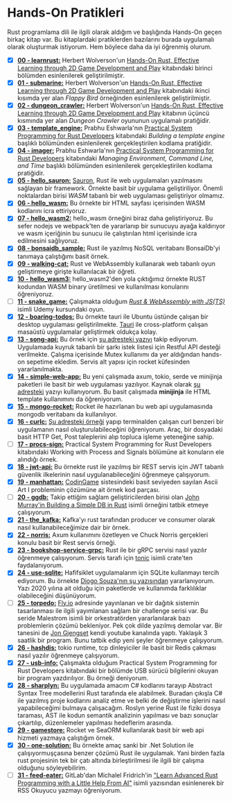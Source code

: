 # Hands-On Pratikleri

Rust programlama dili ile ilgili olarak aldığım ve başlığında Hands-On geçen birkaç kitap var. Bu kitaplardaki pratiklerden bazılarını burada uygulamalı olarak oluşturmak istiyorum. Hem böylece daha da iyi öğrenmiş olurum.

- [x] **[00 - learnrust:](https://github.com/buraksenyurt/rust-farm/tree/main/handson/treehouse)** Herbert Wolverson'un [Hands-On Rust, Effective Learning through 2D Game Development and Play](https://www.amazon.com/Hands-Rust-Effective-Learning-Development/dp/1680508164) kitabındaki birinci bölümden esinlenilerek geliştirilmiştir.
- [x] **[01 - submarine:](https://github.com/buraksenyurt/rust-farm/tree/main/handson/submarine)** Herbert Wolverson'un [Hands-On Rust, Effective Learning through 2D Game Development and Play](https://www.amazon.com/Hands-Rust-Effective-Learning-Development/dp/1680508164) kitabındaki ikinci kısımda yer alan *Flappy Bird* örneğinden esinlenilerek geliştirilmiştir.
- [x] **[02 - dungeon_crawler:](https://github.com/buraksenyurt/rust-farm/tree/main/handson/dungeon_crawler)** Herbert Wolverson'un [Hands-On Rust, Effective Learning through 2D Game Development and Play](https://www.amazon.com/Hands-Rust-Effective-Learning-Development/dp/1680508164) kitabının üçüncü kısmında yer alan *Dungeon Crawler* oyununun uygulamalı pratiğidir.
- [x] **[03 - template_engine:](https://github.com/buraksenyurt/rust-farm/tree/main/handson/template_engine)** Prabhu Eshwarla'nın [Practical System Programming for Rust Developers](https://www.packtpub.com/product/practical-system-programming-for-rust-developers/9781800560963) kitabındaki *Building a template engine* başlıklı bölümünden esinlenilerek gerçekleştirilen kodlama pratiğidir.
- [x] **[04 - imager:](https://github.com/buraksenyurt/rust-farm/tree/main/handson/imager)** Prabhu Eshwarla'nın [Practical System Programming for Rust Developers](https://www.packtpub.com/product/practical-system-programming-for-rust-developers/9781800560963) kitabındaki *Managing Environment, Command Line, and Time* başlıklı bölümünden esinlenilerek gerçekleştirilen kodlama pratiğidir.
- [x] **[05 - hello_sauron:](https://github.com/buraksenyurt/rust-farm/tree/main/handson/hello_sauron)** [Sauron](https://crates.io/crates/sauron), Rust ile web uygulamaları yazılmasını sağlayan bir framework. Örnekte basit bir uygulama geliştiriliyor. Önemli noktalardan birisi *WASM* tabanlı bir web uygulaması geliştiriyor olmamız.
- [x] **[06 - hello_wasm:](https://github.com/buraksenyurt/rust-farm/tree/main/handson/hello_wasm)** Bu örnekte bir HTML sayfası içerisinden WASM kodlarını icra ettiriyoruz.
- [x] **[07 - hello_wasm2:](https://github.com/buraksenyurt/rust-farm/tree/main/handson/hello_wasm2)** hello_wasm örneğini biraz daha geliştiriyoruz. Bu sefer nodejs ve webpack'ten de yararlanıp bir sunucuyu ayağa kaldırıyor ve wasm içeriğinin bu sunucu ile çalıştırılan html içerisinde icra edilmesini sağlıyoruz.
- [x] **[08 - bonsaidb_sample:](https://github.com/buraksenyurt/rust-farm/tree/main/handson/hello_wasm2)** Rust ile yazılmış NoSQL veritabanı BonsaiDb'yi tanımaya çalıştığımı basit örnek.
- [x] **[09 - walking-cat:](https://github.com/buraksenyurt/rust-farm/tree/main/handson/walking-cat)** Rust ve WebAssembly kullanarak web tabanlı oyun geliştirmeye girişte kullanılacak bir öğreti.
- [x] **[10 - hello_wasm3:](https://github.com/buraksenyurt/rust-farm/tree/main/handson/hello_wasm3)** hello_wasm2'den yola çıktığımız örnekte RUST kodundan WASM binary üretilmesi ve kullanılması konularını öğreniyoruz.
- [ ] **[11 - snake_game:](https://github.com/buraksenyurt/rust-farm/tree/main/handson/snake_game)** Çalışmakta olduğum *[Rust & WebAssembly with JS(TS)](https://www.udemy.com/share/105FWE3@Hpnvamh4ENZu5y5aObIjO8bkcROyUFeKgIHqryuwCh57TADfqevU_-N3mQBQeGbgkA==/)* isimli Udemy kursundaki oyun.
- [x] **[12 - boaring-todos:](https://github.com/buraksenyurt/rust-farm/tree/main/handson/snake_game)** Bu örnekte tauri ile Ubuntu üstünde çalışan bir desktop uygulaması geliştirilmekte. [Tauri](https://tauri.app/) ile cross-platform çalışan masaüstü uygulamalar geliştirmek oldukça kolay.  
- [x] **[13 - song-api:](https://github.com/buraksenyurt/rust-farm/tree/main/handson/song-api)** Bu örnek için [şu adresteki yazıyı](https://imajindevon.hashnode.dev/rust-rocket-song-request-api) takip ediyorum. Uygulamada kuyruk tabanlı bir şarkı istek listesi için Restful API desteği verilmekte. Çalışma içerisinde Mutex kullanımı da yer aldığından hands-on sepetime ekledim. Servis alt yapısı için rocket küfesinden yararlanılmakta.
- [x] **[14 - simple-web-app:](https://github.com/buraksenyurt/rust-farm/tree/main/handson/simple-web-app)** Bu yeni çalışmada axum, tokio, serde ve minijinja paketleri ile basit bir web uygulaması yazılıyor. Kaynak olarak [şu adresteki](https://woile.dev/posts/web-app-with-template-in-rust/) yazıyı kullanıyorum. Bu basit çalışmada **minijinja** ile HTML template kullanımını da öğreniyorum.
- [x] **[15 - mongo-rocket:](https://github.com/buraksenyurt/rust-farm/tree/main/handson/mongo-rocket)** Rocket ile hazırlanan bu web api uygulamasında mongodb veritabanı da kullanılıyor.
- [x] **[16 - curlc:](https://github.com/buraksenyurt/rust-farm/tree/main/handson/curlc)** [Şu adresteki örneği](https://www.bekk.christmas/post/2022/1/introduction-to-rust) yapıp terminalden çalışan curl benzeri bir uygulamanın nasıl oluşturulabileceğini öğreniyorum. Araç, bir dosyadaki basit HTTP Get, Post taleplerini alıp topluca işleme yeteneğine sahip.
- [ ] **[17 - procs-sign:](https://github.com/buraksenyurt/rust-farm/tree/main/handson/procs-sign)** Practical System Programming for Rust Developers kitabındaki Working with Process and Signals bölümüne ait konuların ele alındığı örnek.
- [x] **[18 - jwt-api:](https://github.com/buraksenyurt/rust-farm/tree/main/handson/jwt-api)** Bu örnekte rust ile yazılmış bir REST servis için JWT tabanlı güvenlik ilkelerinin nasıl uygulanabileceğini öğrenmeye çalışıyorum.
- [x] **[19 - manhattan:](https://github.com/buraksenyurt/rust-farm/tree/main/handson/manhattan)** [CodinGame](https://www.codingame.com) sistesindeki basit seviyeden sayılan Ascii Art I probleminin çözümüne ait örnek kod parçası.
- [ ] **[20 - ggdb:](https://github.com/buraksenyurt/rust-farm/tree/main/handson/ggdb)** Takip ettiğim sağlam geliştiricilerden birisi olan [John Murray'in Building a Simple DB in Rust](https://johns.codes/blog/build-a-db/part01) isimli örneğini tatbik etmeye çalışıyorum.
- [x] **[21 - the_kafka:](https://github.com/buraksenyurt/rust-farm/tree/main/handson/the_kafka)** Kafka'yı rust tarafından producer ve consumer olarak nasıl kullanabileceğimize dair bir örnek.
- [x] **[22 - norris:](https://github.com/buraksenyurt/rust-farm/tree/main/handson/norris)** Axum kullanımını özetleyen ve Chuck Norris gerçekleri konulu basit bir Rest servis örneği.
- [x] **[23 - bookshop-service-grpc:](https://github.com/buraksenyurt/rust-farm/tree/main/handson/bookshop-grpc-service)** Rust ile bir gRPC servisi nasıl yazılır öğrenmeye çalışıyorum. Servis tarafı için [tonic](https://docs.rs/tonic/latest/tonic/) isimli crate'ten faydalanıyorum.
- [x] **[24 - use-sqlite:](https://github.com/buraksenyurt/rust-farm/tree/main/handson/use-sqlite)** Hafifsiklet uygulamalarım için SQLite kullanmayı tercih ediyorum. Bu örnekte [Diogo Souza'nın şu yazısından](https://www.developer.com/languages/creating-an-api-with-rust-and-sqlite/) yararlanıyorum. Yazı 2020 yılına ait olduğu için paketlerde ve kullanımda farklılıklar olabileceğini düşünüyorum.
- [ ] **[25 - torpedo:](https://github.com/buraksenyurt/rust-farm/tree/main/handson/torpedo)** [Fly.io](https://fly.io/dist-sys/) adresinde yayınlanan ve bir dağıtık sistemin tasarlanması ile ilgili yayımlanan sağlam bir challenge serisi var. Bu seride Malestrom isimli bir orkestratörden yararlanılarak bazı problemlerin çözümü bekleniyor. Pek çok dilde yazılmış demolar var. Bir tanesini de [Jon Gjengset](https://www.youtube.com/watch?v=gboGyccRVXI&list=WL&index=2&t=2236s) kendi youtube kanalında yaptı. Yaklaşık 3 saatlik bir program. Bunu tatbik edip yeni şeyler öğrenmeye çalışıyorum.
- [x] **[26 - hashdis:](https://github.com/buraksenyurt/rust-farm/tree/main/handson/hashdis)** tokio runtime, tcp dinleyiciler ile basit bir Redis çakması nasıl yazılır öğrenmeye çalışıyorum.
- [x] **[27 - usb-info:](https://github.com/buraksenyurt/rust-farm/tree/main/handson/usb-info)** Çalışmakta olduğum Practical System Programming for Rust Developers kitabındaki bir bölümde USB sürücü bilgilerini okuyan bir program yazdırılıyor. Bu örneği deniyorum.
- [x] **[28 - sharplyn:](https://github.com/buraksenyurt/rust-farm/tree/main/handson/sharplyn)** Bu uygulamada amacım C# kodlarını tarayıp Abstract Syntax Tree modellerini Rust tarafında ele alabilmek. Buradan çıkışla C# ile yazılmış proje kodlarını analiz etme ve belki de değiştirme işlerini nasıl yapabileceğimi bulmaya çalışacağım. Roslyn yerine Rust ile fiziki dosya taraması, AST ile kodun semantik analizinin yapılması ve bazı sonuçlar çıkartılıp, düzenlemeler yapılması hedeflerim arasında.
- [x] **[29 - gamestore:](https://github.com/buraksenyurt/rust-farm/tree/main/handson/gamestore)** Rocket ve SeaORM kullanılarak basit bir web api hizmeti yazmaya çalıştığım örnek.
- [x] **[30 - one-solution:](https://github.com/buraksenyurt/rust-farm/tree/main/handson/one-solution)** Bu örnekte amaç sanki bir .Net Solution ile çalışıyormuşçasına benzer çözümü Rust ile uygulamak. Yani birden fazla rust projesinin tek bir çatı altında birleştirilmesi ile ilgili bir çalışma olduğunu söyleyebilirim.
- [ ] **[31 - feed-eater:](https://github.com/buraksenyurt/rust-farm/tree/main/handson/feed-eater)** GitLab'dan Michalel Fridrich'in ["Learn Advanced Rust Programming with a Little Help From AI"](https://about.gitlab.com/blog/2023/10/12/learn-advanced-rust-programming-with-a-little-help-from-ai-code-suggestions/) isimli yazısından esinlenerek bir RSS Okuyucu yazmayı öğreniyorum.
